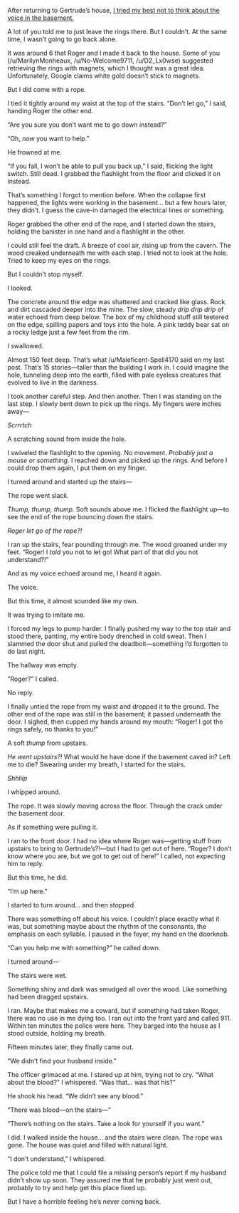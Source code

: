 After returning to Gertrude’s house, [I tried my best not to think about the voice in the basement.](https://www.reddit.com/r/nosleep/comments/xfj454/my_basement_just_collapsed_into_an_old_mine_shaft/)

A lot of you told me to just leave the rings there. But I couldn’t. At the same time, I wasn’t going to go back alone.

It was around 6 that Roger and I made it back to the house. Some of you (/u/MarilynMonheaux, /u/No-Welcome9711, /u/D2_Lx0wse) suggested retrieving the rings with magnets, which I thought was a great idea. Unfortunately, Google claims white gold doesn’t stick to magnets.

But I did come with a rope.

I tied it tightly around my waist at the top of the stairs. “Don’t let go,” I said, handing Roger the other end.

“Are you sure you don’t want me to go down instead?”

“Oh, *now* you want to help.”

He frowned at me.

“If you fall, I won’t be able to pull you back up,” I said, flicking the light switch. Still dead. I grabbed the flashlight from the floor and clicked it on instead.

That’s something I forgot to mention before. When the collapse first happened, the lights were working in the basement… but a few hours later, they didn’t. I guess the cave-in damaged the electrical lines or something.

Roger grabbed the other end of the rope, and I started down the stairs, holding the banister in one hand and a flashlight in the other.

I could still feel the draft. A breeze of cool air, rising up from the cavern. The wood creaked underneath me with each step. I tried not to look at the hole. Tried to keep my eyes on the rings.

But I couldn’t stop myself.

I looked.

The concrete around the edge was shattered and cracked like glass. Rock and dirt cascaded deeper into the mine. The slow, steady *drip drip drip* of water echoed from deep below. The box of my childhood stuff still teetered on the edge, spilling papers and toys into the hole. A pink teddy bear sat on a rocky ledge just a few feet from the rim.

I swallowed.

Almost 150 feet deep. That’s what /u/Maleficent-Spell4170 said on my last post. That’s 15 stories—taller than the building I work in. I could imagine the hole, tunneling deep into the earth, filled with pale eyeless creatures that evolved to live in the darkness.

I took another careful step. And then another. Then I was standing on the last step. I slowly bent down to pick up the rings. My fingers were inches away—

*Scrrrtch*

A scratching sound from inside the hole.

I swiveled the flashlight to the opening. No movement. *Probably just a mouse or something.* I reached down and picked up the rings. And before I could drop them again, I put them on my finger.

I turned around and started up the stairs—

The rope went slack.

*Thump, thump, thump.* Soft sounds above me. I flicked the flashlight up—to see the end of the rope bouncing down the stairs.

*Roger let go of the rope?!*

I ran up the stairs, fear pounding through me. The wood groaned under my feet. “Roger! I *told* you not to let go! What part of that did you not understand?!”

And as my voice echoed around me, I heard it again.

The voice.

But this time, it almost sounded like my own.

It was trying to imitate me.

I forced my legs to pump harder. I finally pushed my way to the top stair and stood there, panting, my entire body drenched in cold sweat. Then I slammed the door shut and pulled the deadbolt—something I’d forgotten to do last night.

The hallway was empty.

“Roger?” I called.

No reply.

I finally untied the rope from my waist and dropped it to the ground. The other end of the rope was still in the basement; it passed underneath the door. I sighed, then cupped my hands around my mouth: “Roger! I got the rings safely, no thanks to you!”

A soft *thump* from upstairs.

*He went upstairs?!* What would he have done if the basement caved in? Left me to die? Swearing under my breath, I started for the stairs.

*Shhliip*

I whipped around.

The rope. It was slowly moving across the floor. Through the crack under the basement door.

As if something were pulling it.

I ran to the front door. I had no idea where Roger was—getting stuff from upstairs to bring to Gertrude’s?!—but I had to get out of here. “Roger? I don’t know where you are, but we got to get out of here!” I called, not expecting him to reply.

But this time, he did.

“I’m up here.”

I started to turn around… and then stopped.

There was something off about his voice. I couldn’t place exactly what it was, but something maybe about the rhythm of the consonants, the emphasis on each syllable. I paused in the foyer, my hand on the doorknob.

“Can you help me with something?” he called down.

I turned around—

The stairs were wet.

Something shiny and dark was smudged all over the wood. Like something had been dragged upstairs.

I ran. Maybe that makes me a coward, but if something had taken Roger, there was no use in me dying too. I ran out into the front yard and called 911. Within ten minutes the police were here. They barged into the house as I stood outside, holding my breath.

Fifteen minutes later, they finally came out.

“We didn’t find your husband inside.”

The officer grimaced at me. I stared up at him, trying not to cry. “What about the blood?” I whispered. “Was that… was that his?”

He shook his head. “We didn’t see any blood.”

“There was blood—on the stairs—”

“There’s nothing on the stairs. Take a look for yourself if you want.”

I did. I walked inside the house… and the stairs were clean. The rope was gone. The house was quiet and filled with natural light.

“I don’t understand,” I whispered.

The police told me that I could file a missing person’s report if my husband didn’t show up soon. They assured me that he probably just went out, probably to try and help get this place fixed up.

But I have a horrible feeling he’s never coming back.